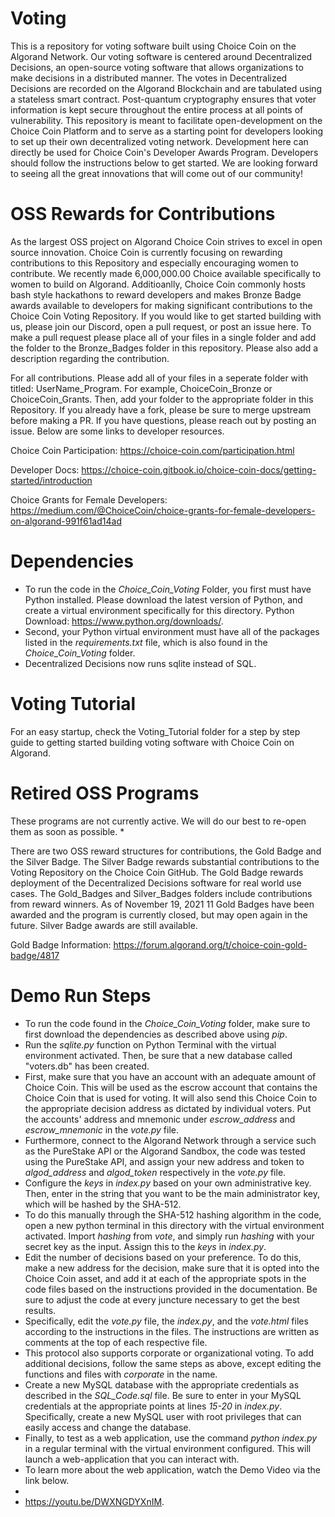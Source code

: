 # Voting 
This is a repository for voting software built using Choice Coin on the Algorand Network. Our voting software is centered around Decentralized Decisions, an open-source voting software that allows organizations to make decisions in a distributed manner. The votes in Decentralized Decisions are recorded on the Algorand Blockchain and are tabulated using a stateless smart contract. Post-quantum cryptography ensures that voter information is kept secure throughout the entire process at all points of vulnerability. This repository is meant to facilitate open-development on the Choice Coin Platform and to serve as a starting point for developers looking to set up their own decentralized voting network. Development here can directly be used for Choice Coin's Developer Awards Program. Developers should follow the instructions below to get started. We are looking forward to seeing all the great innovations that will come out of our community!

# OSS Rewards for Contributions

As the largest OSS project on Algorand Choice Coin strives to excel in open source innovation. Choice Coin is currently focusing on rewarding contributions to this Repository and especially encouraging women to contribute. We recently made 6,000,000.00 Choice available specifically to women to build on Algorand. Additioanlly, Choice Coin commonly hosts bash style hackathons to reward developers and makes Bronze Badge awards available to developers for making significant contributions to the Choice Coin Voting Repository. If you would like to get started building with us, please join our Discord, open a pull request, or post an issue here. To make a pull request please place all of your files in a single folder and add the folder to the Bronze_Badges folder in this repository. Please also add a description regarding the contribution.

For all contributions. Please add all of your files in a seperate folder with titled: UserName_Program. For example, ChoiceCoin_Bronze or ChoiceCoin_Grants. Then, add your folder to the appropriate folder in this Repository. If you already have a fork, please be sure to merge upstream before making a PR. If you have questions, please reach out by posting an issue. Below are some links to developer resources.

Choice Coin Participation: https://choice-coin.com/participation.html

Developer Docs: https://choice-coin.gitbook.io/choice-coin-docs/getting-started/introduction

Choice Grants for Female Developers: https://medium.com/@ChoiceCoin/choice-grants-for-female-developers-on-algorand-991f61ad14ad


# Dependencies
- To run the code in the *Choice_Coin_Voting* Folder, you first must have Python installed. Please download the latest version of Python, and create a virtual environment specifically for this directory. Python Download: https://www.python.org/downloads/.
- Second, your Python virtual environment  must have all of the packages listed in the *requirements.txt* file, which is also found in the *Choice_Coin_Voting* folder.
- Decentralized Decisions now runs sqlite instead of SQL.

# Voting Tutorial

For an easy startup, check the Voting_Tutorial folder for a step by step guide to getting started building voting software with Choice Coin on Algorand.

# Retired OSS Programs

These programs are not currently active. We will do our best to re-open them as soon as possible. *

There are two OSS reward structures for contributions, the Gold Badge and the Silver Badge. The Silver Badge rewards substantial contributions to the Voting Repository on the Choice Coin GitHub.  The Gold Badge rewards deployment of the Decentralized Decisions software for real world use cases. The Gold_Badges and Silver_Badges folders include contributions from reward winners. As of November 19, 2021 11 Gold Badges have been awarded and the program is currently closed, but may open again in the future. Silver Badge awards are still available. 

Gold Badge Information: https://forum.algorand.org/t/choice-coin-gold-badge/4817

# Demo Run Steps
- To run the code found in the *Choice_Coin_Voting* folder, make sure to first download the dependencies as described above using *pip*.
- Run the *sqlite.py* function on Python Terminal with the virtual environment activated. Then, be sure that a new database called "voters.db" has been created.
- First, make sure that you have an account with an adequate amount of Choice Coin. This will be used as the escrow account that contains the Choice Coin that is used for voting. It will also send this Choice Coin to the appropriate decision address as dictated by individual voters. Put the accounts' address and mnemonic under *escrow_address* and *escrow_mnemonic* in the *vote.py* file.
- Furthermore, connect to the Algorand Network through a service such as the PureStake API or the Algorand Sandbox, the code was tested using the PureStake API, and assign your new address and token to *algod_address* and *algod_token* respectively in the *vote.py* file.
- Configure the *keys* in *index.py* based on your own administrative key. Then, enter in the string that you want to be the main administrator key, which will be hashed by the SHA-512.
- To do this manually through the SHA-512 hashing algorithm in the code, open a new python terminal in this directory with the virtual environment activated. Import *hashing* from *vote*, and simply run *hashing* with your secret key as the input. Assign this to the *keys* in *index.py*.
- Edit the number of decisions based on your preference. To do this, make a new address for the decision, make sure that it is opted into the Choice Coin asset, and add it at each of the appropriate spots in the code files based on the instructions provided in the documentation. Be sure to adjust the code at every juncture necessary to get the best results.
- Specifically, edit the *vote.py* file, the *index.py*, and the *vote.html* files according to the instructions in the files. The instructions are written as comments at the top of each respective file.
- This protocol also supports corporate or organizational voting. To add additional decisions, follow the same steps as above, except editing the functions and files with *corporate* in the name.
- Create a new MySQL database with the appropriate credentials as described in the *SQL_Code.sql* file. Be sure to enter in your MySQL credentials at the appropriate points at lines *15-20* in *index.py*. Specifically, create a new MySQL user with root privileges that can easily access and change the database.  
- Finally, to test as a web application, use the command *python index.py* in a regular terminal with the virtual environment configured. This will launch a web-application that you can interact with.
- To learn more about the web application, watch the Demo Video via the link below.
- 
- https://youtu.be/DWXNGDYXnIM.
